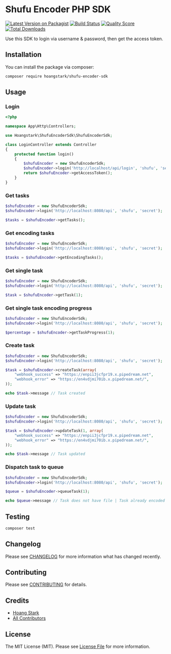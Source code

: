 # Shufu Encoder PHP SDK

[![Latest Version on Packagist](https://img.shields.io/packagist/v/hoangstark/shufu-encoder-sdk.svg?style=flat-square)](https://packagist.org/packages/hoangstark/shufu-encoder-sdk)
[![Build Status](https://img.shields.io/travis/hoangstark/shufu-encoder-sdk/master.svg?style=flat-square)](https://travis-ci.org/hoangstark/shufu-encoder-sdk)
[![Quality Score](https://img.shields.io/scrutinizer/g/hoangstark/shufu-encoder-sdk.svg?style=flat-square)](https://scrutinizer-ci.com/g/hoangstark/shufu-encoder-sdk)
[![Total Downloads](https://img.shields.io/packagist/dt/hoangstark/shufu-encoder-sdk.svg?style=flat-square)](https://packagist.org/packages/hoangstark/shufu-encoder-sdk)

Use this SDK to login via username & password, then get the access token.

## Installation

You can install the package via composer:

```bash
composer require hoangstark/shufu-encoder-sdk
```

## Usage

### Login

``` php
<?php

namespace App\Http\Controllers;

use Hoangstark\ShufuEncoderSdk\ShufuEncoderSdk;

class LoginController extends Controller
{
    protected function login()
    {
        $shufuEncoder = new ShufuEncoderSdk;
        $shufuEncoder->login('http://localhost/api/login', 'shufu', 'secret');
        return $shufuEncoder->getAccessToken();
    }
}
```

### Get tasks
```php
$shufuEncoder = new ShufuEncoderSdk;
$shufuEncoder->login('http://localhost:8080/api', 'shufu', 'secret');

$tasks = $shufuEncoder->getTasks();
```

### Get encoding tasks
```php
$shufuEncoder = new ShufuEncoderSdk;
$shufuEncoder->login('http://localhost:8080/api', 'shufu', 'secret');

$tasks = $shufuEncoder->getEncodingTasks();
```

### Get single task
```php
$shufuEncoder = new ShufuEncoderSdk;
$shufuEncoder->login('http://localhost:8080/api', 'shufu', 'secret');

$task = $shufuEncoder->getTask(1);
```

### Get single task encoding progress
```php
$shufuEncoder = new ShufuEncoderSdk;
$shufuEncoder->login('http://localhost:8080/api', 'shufu', 'secret');

$percentage = $shufuEncoder->getTaskProgress(1);
```

### Create task
```php
$shufuEncoder = new ShufuEncoderSdk;
$shufuEncoder->login('http://localhost:8080/api', 'shufu', 'secret');

$task = $shufuEncoder->createTask(array(
    "webhook_success" => "https://enpii3jcfpr19.x.pipedream.net",
    "webhook_error" => "https://en4vdjmi70ib.x.pipedream.net/",
));

echo $task->message // Task created
```

### Update task
```php
$shufuEncoder = new ShufuEncoderSdk;
$shufuEncoder->login('http://localhost:8080/api', 'shufu', 'secret');

$task = $shufuEncoder->updateTask(1, array(
    "webhook_success" => "https://enpii3jcfpr19.x.pipedream.net",
    "webhook_error" => "https://en4vdjmi70ib.x.pipedream.net/",
));

echo $task->message // Task updated
```

### Dispatch task to queue
```php
$shufuEncoder = new ShufuEncoderSdk;
$shufuEncoder->login('http://localhost:8080/api', 'shufu', 'secret');

$queue = $shufuEncoder->queueTask(1);

echo $queue->message // Task does not have file | Task already encoded | Task queue dispatched
```

## Testing

``` bash
composer test
```

## Changelog

Please see [CHANGELOG](CHANGELOG.md) for more information what has changed recently.

## Contributing

Please see [CONTRIBUTING](CONTRIBUTING.md) for details.

## Credits

- [Hoang Stark](https://github.com/hoangstark)
- [All Contributors](../../contributors)

## License

The MIT License (MIT). Please see [License File](LICENSE.md) for more information.
